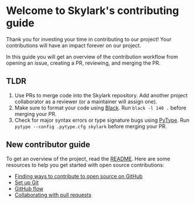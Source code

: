 # Welcome to Skylark's contributing guide

Thank you for investing your time in contributing to our project! Your contributions will have an impact forever on our project.

In this guide you will get an overview of the contribution workflow from opening an issue, creating a PR, reviewing, and merging the PR.

## TLDR
1. Use PRs to merge code into the Skylark repository. Add another project collaborator as a reviewer (or a maintainer will assign one).
2. Make sure to format your code using [Black](https://github.com/psf/black). Run `black -l 140 .` before merging your PR.
3. Check for major syntax errors or type signature bugs using [PyType](https://github.com/google/pytype). Run `pytype --config .pytype.cfg skylark` before merging your PR.

## New contributor guide

To get an overview of the project, read the [README](README.md). Here are some resources to help you get started with open source contributions:

- [Finding ways to contribute to open source on GitHub](https://docs.github.com/en/get-started/exploring-projects-on-github/finding-ways-to-contribute-to-open-source-on-github)
- [Set up Git](https://docs.github.com/en/get-started/quickstart/set-up-git)
- [GitHub flow](https://docs.github.com/en/get-started/quickstart/github-flow)
- [Collaborating with pull requests](https://docs.github.com/en/github/collaborating-with-pull-requests)
